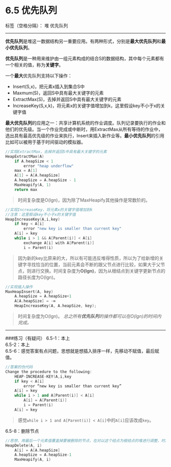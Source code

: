 ﻿# 6.5 优先队列

标签（空格分隔）： 堆 优先队列

---

**优先队列**是堆这一数据结构另一重要应用。有两种形式，分别是**最大优先队列**和**最小优先队列**。

**优先队列**是一种用来维护由一组元素构成的结合S的数据结构，其中每个元素都有一个相关的值，称为**关键字**。

一个**最大**优先队列支持以下操作：  
 - Insert(S,x)，把元素x插入到集合S中
 - Maxmum(S)，返回S中具有最大关键字的元素
 - ExtractMax(S)，去掉并返回S中具有最大关键字的元素
 - IncreaseKey(S,x,k)，将元素x的关键字值增加到k，这里假设key不小于x的关键字值

**最大优先队列**的应用之一：共享计算机系统的作业调度。队列记录要执行的作业和他们的优先级。当一个作业完成或中断时，用ExtractMax从所有等待的作业中，选出具有最高优先级的作业来执行，Insert来插入新作业等。**最小优先队列**的引用比如可以被用于基于时间驱动的模拟器。

```c++
//实现ExtractMax，去掉并返回S中具有最大关键字的元素
HeapExtractMax(A)
    if A.heapSize < 1
        error "heap underflow"
    max = A[1]
    A[1] = A[A.heapSize]
    A.heapSize = A.heapSize - 1
    MaxHeapify(A, 1)
    return max
```

> 时间复杂度是O(lgn)，因为除了MaxHeapify其他操作是常数阶的。

```c++
//实现IncreaseKey，将元素x的关键字值增加到k
//注意：这里假设key不小于x的关键字值
HeapIncreaseKey(A,i,key)
    if key < A[i]
        error "new key is smaller than current key"
    A[i] = key
    while i > 1 && A[Parent(i)] < A[i]
        exchange A[i] with A[Parent(i)]
        i = Parent(i)
```

> 因为新的key比原来的大，所以有可能违反堆得性质，所以为了给新增的关键字寻找恰当的位置，当前元素会不断的跟父节点进行比较，如果大于父节点，则进行交换。时间复杂度为**O(lgn)**，因为从根结点到关键字更新节点的路径长度为O(lgn)。

```c++
//实现插入操作
MaxHeapInsert(A, key)
    A.heapSize = A.heapSize+1
    A[A.heapSize] = -∞
    HeapIncreaseKey(A, A.heapSize, key);
```

> 时间复杂度为O(lgn)。
> *总之所有**优先队列**的操作都可以在O(lgn)的时间内完成。*

---
###练习（有疑问）
6.5-1：本上  
6.5-2：本上  
6.5-6：感觉答案有点问题，思想就是想插入排序一样，先移动不赋值，最后赋值。
```c++
//答案的伪代码
Change the procedure to the following:
    HEAP-INCREASE-KEY(A,i,key
    if key < A[i]
        error “new key is smaller than current key”
    A[i] = key
    while i > 1 and A[Parent(i)] < A[i]
        A[i] = A[Parent(i)]
        i = Parent(i)
    A[i] = key
```

> 感觉`while i > 1 and A[Parent(i)] < A[i]`中的`A[i]`应该改成`key`。

6.5-8：删除节点
```c++
//思想，用最后一个元素值覆盖掉要被删除的节点，在对以这个结点为根结点的堆进行调整，时间复杂度为O(lgn)
HeapDelete(A, i)
    A[i] = A[A.heapSize]
    A.heapSize = A.heapSize-1
    MaxHeapify(A, i)
```
